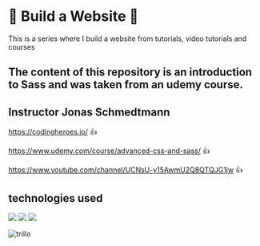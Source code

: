 # :rocket: Build a Website :rocket:

This is a series where I build a website from tutorials, video tutorials and courses

## The content of this repository is an introduction to Sass and was taken from an udemy course.
## Instructor Jonas Schmedtmann

https://codingheroes.io/ :+1:

https://www.udemy.com/course/advanced-css-and-sass/ :+1:

https://www.youtube.com/channel/UCNsU-y15AwmU2Q8QTQJG1jw :+1:

## technologies used

![](https://img.shields.io/badge/-HTML-%23ec6231)
![](https://img.shields.io/badge/-CSS-%23264de4)
![](https://img.shields.io/badge/-Sass-%23cd669a)


![trillo](https://user-images.githubusercontent.com/50461475/110546132-dcdd1880-810c-11eb-997c-ad032a2725b9.png)


